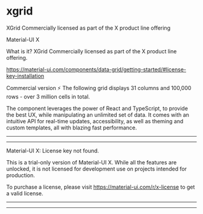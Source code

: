 # xgrid
XGrid Commercially licensed as part of the X product line offering



Material-UI X

What is it?
XGrid Commercially licensed as part of the X product line offering.

https://material-ui.com/components/data-grid/getting-started/#license-key-installation


Commercial version ⚡️
The following grid displays 31 columns and 100,000 rows - over 3 million cells in total.


The component leverages the power of React and TypeScript, to provide the best UX, while manipulating an unlimited set of data. It comes with an intuitive API for real-time updates, accessibility, as well as theming and custom templates, all with blazing fast performance.


************************************************************
************************************************************

Material-UI X: License key not found.

This is a trial-only version of Material-UI X.
While all the features are unlocked, it is not licensed for
development use on projects intended for production.

To purchase a license, please visit
https://material-ui.com/r/x-license to get a valid license.

************************************************************
************************************************************ 
